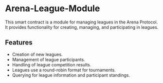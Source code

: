 # Arena-League-Module

This smart contract is a module for managing leagues in the Arena Protocol. It provides functionality for creating, managing, and participating in leagues.

## Features

- Creation of new leagues.
- Management of league participants.
- Handling of league competition results.
- Leagues use a round-robin format for tournaments.
- Querying for league information and participant standings.
